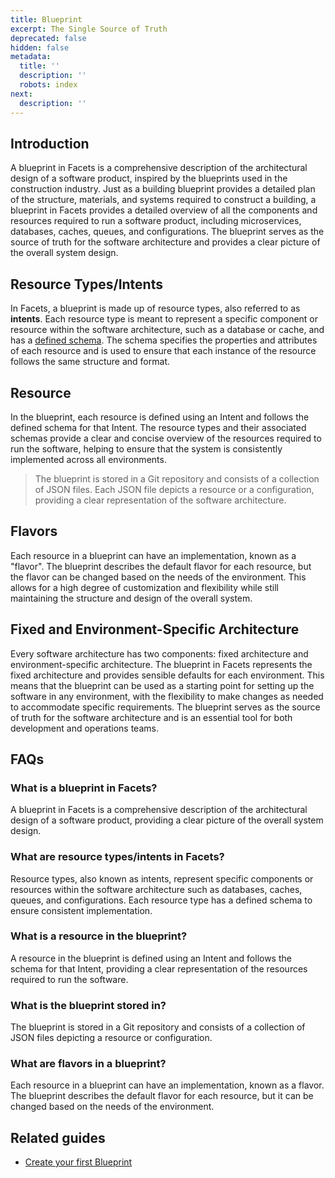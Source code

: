 ```yaml
---
title: Blueprint
excerpt: The Single Source of Truth
deprecated: false
hidden: false
metadata:
  title: ''
  description: ''
  robots: index
next:
  description: ''
---
```

## Introduction

A blueprint in Facets is a comprehensive description of the architectural design of a software product, inspired by the blueprints used in the construction industry. Just as a building blueprint provides a detailed plan of the structure, materials, and systems required to construct a building, a blueprint in Facets provides a detailed overview of all the components and resources required to run a software product, including microservices, databases, caches, queues, and configurations. The blueprint serves as the source of truth for the software architecture and provides a clear picture of the overall system design.

## Resource Types/Intents

In Facets, a blueprint is made up of resource types, also referred to as **intents**. Each resource type is meant to represent a specific component or resource within the software architecture, such as a database or cache, and has a [defined schema](https://github.com/Facets-cloud/facets-schemas#supported-services). The schema specifies the properties and attributes of each resource and is used to ensure that each instance of the resource follows the same structure and format.

## Resource

In the blueprint, each resource is defined using an Intent and follows the defined schema for that Intent. The resource types and their associated schemas provide a clear and concise overview of the resources required to run the software, helping to ensure that the system is consistently implemented across all environments. 

>  The blueprint is stored in a Git repository and consists of a collection of JSON files. Each JSON file depicts a resource or a configuration, providing a clear representation of the software architecture.

## Flavors

Each resource in a blueprint can have an implementation, known as a "flavor". The blueprint describes the default flavor for each resource, but the flavor can be changed based on the needs of the environment. This allows for a high degree of customization and flexibility while still maintaining the structure and design of the overall system.

## Fixed and Environment-Specific Architecture

Every software architecture has two components: fixed architecture and environment-specific architecture. The blueprint in Facets represents the fixed architecture and provides sensible defaults for each environment. This means that the blueprint can be used as a starting point for setting up the software in any environment, with the flexibility to make changes as needed to accommodate specific requirements. The blueprint serves as the source of truth for the software architecture and is an essential tool for both development and operations teams.

## FAQs

### What is a blueprint in Facets?

A blueprint in Facets is a comprehensive description of the architectural design of a software product, providing a clear picture of the overall system design.

### What are resource types/intents in Facets?

Resource types, also known as intents, represent specific components or resources within the software architecture such as databases, caches, queues, and configurations. Each resource type has a defined schema to ensure consistent implementation.

### What is a resource in the blueprint?

A resource in the blueprint is defined using an Intent and follows the schema for that Intent, providing a clear representation of the resources required to run the software.

### What is the blueprint stored in?

The blueprint is stored in a Git repository and consists of a collection of JSON files depicting a resource or configuration.

### What are flavors in a blueprint?

Each resource in a blueprint can have an implementation, known as a flavor. The blueprint describes the default flavor for each resource, but it can be changed based on the needs of the environment.

## Related guides

- [Create your first Blueprint](doc:create-your-first-blueprint)